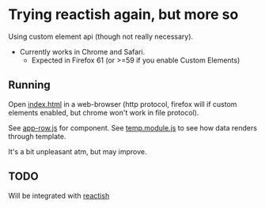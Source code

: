 # Trying reactish again, but more so

Using custom element api (though not really necessary).

- Currently works in Chrome and Safari. 
	- Expected in Firefox 61 (or >=59 if you enable Custom Elements)

## Running

Open [index.html](./index.html) in a web-browser (http protocol, firefox will if custom elements enabled, but chrome won't work in file protocol).

See [app-row.js](./app-row.js) for component. 
See [temp.module.js](./temp.module.js) to see how data renders through template.

It's a bit unpleasant atm, but may improve.

## TODO

Will be integrated with [reactish](https://github.com/bobbigmac/reactish)